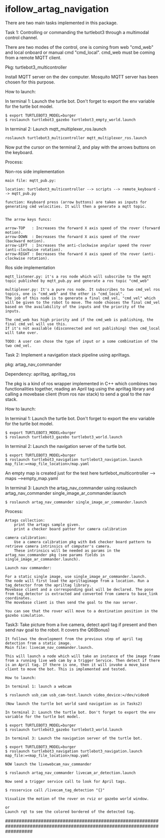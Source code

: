# ifollow_artag_navigation

There are two main tasks implemented in this package.

Task 1: Controlling or commanding the turtlebot3 through a multimodal control channel.

There are two modes of the control, one is coming from web "cmd_web" and local onboard or manual cmd "cmd_local".
cmd_web must be coming from a remote MQTT client. 

Pkg: turtlebot3_multicontroller

Install MQTT server on the dev computer. Mosquito MQTT server has been chosen for this purpose.

How to launch:

In terminal 1: Launch the turtle bot. Don't forget to export the env variable for the turtle bot model. 

    $ export TURTLEBOT3_MODEL=burger
    $ roslaunch turtlebot3_gazebo turtlebot3_empty_world.launch

In terminal 2: Launch mqtt_multiplexer_ros.launch

    roslaunch turtlebot3_multicontroller mqtt_multiplexer_ros.launch

Now put the cursor on the terminal  2, and play with the arrows buttons on the keyboard.

Process:

Non-ros side implementation

    main file: mqtt_pub.py:

    location: turtlebot3_multicontroller --> scripts --> remote_keyboard --> mqtt_pub.py

    function: Keyboard press (arrow buttons) are taken as inputs for generating cmd velocities. It will then a generate a mqtt topic.


    The arrow keys funcs:

    arrow-TOP   : Increases the forward X axis speed of the rover (forward motion).
    arrow-DOWN  : Decreases the forward X axis speed of the rover (backward motion).
    arrow-LEFT  : Increases the anti-clockwise angular speed the rover (anti-clockwise rotation).
    arrow-RIGHT : Decreases the forward X axis speed of the rover (anti-clockwise rotation).

Ros side implementation

    mqtt_listener.py: it's a ros node which will subscribe to the mqtt topic published by mqtt_pub.py and generate a ros topic "cmd_web"

    multiplexer.py: It's a pure ros node. It subscribes to two cmd_vel ros topics, one is "cmd_web" and the other is "cmd_local".
    The job of this node is to generate a final cmd_vel, "cmd_vel" which will be given to the robot to move. The node chooses the final cmd_vel 
    based on the availability of the inputs and the priority of the inputs. 

    The cmd_web has high priority and if the cmd_web is publishing, the final cmd_vel will use this.
    If it's not available (disconnected and not publishing) then cmd_local will take over.

    TODO: A user can chose the type of input or a some combination of the two cmd_vel.

  

Task 2: Implement a navigation stack pipeline using apriltags.

pkg: artag_nav_commander

Dependency: apriltag, apriltag_ros

The pkg is a kind of ros wrapper implemented in C++ which combines two functionalities together, reading an April tag using the apriltag library and calling a 
movebase client (from ros nav stack)  to send a goal to the nav stack.

How to launch:

In terminal 1: Launch the turtle bot. Don't forget to export the env variable for the turtle bot model. 

    $ export TURTLEBOT3_MODEL=burger
    $ roslaunch turtlebot3_gazebo turtlebot3_world.launch

In terminal 2: Launch the navigation server of the turtle bot.

    $ export TURTLEBOT3_MODEL=burger
    $ roslaunch turtlebot3_navigation turtlebot3_navigation.launch map_file:=<map_file_location>/map.yaml

An empty map is created just for the test here turtlebot_multicontroller --> maps -->empty_map.yaml

In terminal 3: Launch the artag_nav_commander using roslaunch artag_nav_commander single_image_ar_commander.launch

    $ roslaunch artag_nav_commander single_image_ar_commander.launch


Process:

    Artags collection:
        print the artags sample given.
        print a checker board patter for camera calibration
    
    camera calibration:
        Use a camera calibration pkg with 8x6 checker board pattern to retrieve camera intrinsics of computer's camera.
        These intrinsics will be needed as params in the artag_nav_commander pkg (see params fields in single_image_ar_commander.launch).
    
    Launch nav commander:

    For a static single image, use single_image_ar_commander.launch. 
    The node will first load the apriltagimage from a location. Run a tag_detector from the apriltag library. 
    Movebase client and a corresponding goal will be declared. The pose from tag_detector is extracted and converted from camera to base_link coordinates.
    The movebase client is then send the goal to the nav server.

    You can see that the rover will move to a destination position in the gazebo simulation.


Task3: Take picture from a live camera, detect april tag if present and then send nav goal to the robot. It covers the Q6(Bonus)

    It follows the development from the previous step of april tag detection from a static image.
    Main file: livecam_nav_commander.launch.

    This will launch a node which will take an instance of the image frame from a running live web cam by a trigger Service. Then detect if there is an April tag. If there is one, then it will invoke a move_base client to move the bot. This is implemented and tested. 

    How to launch:

    In terminal 1: launch a webcam 

    $ roslaunch usb_cam usb_cam-test.launch video_device:=/dev/video0

    (Now launch the turtle bot world sand navigation as in Tasks2)

    In terminal 2: Launch the turtle bot. Don't forget to export the env variable for the turtle bot model. 

    $ export TURTLEBOT3_MODEL=burger
    $ roslaunch turtlebot3_gazebo turtlebot3_world.launch

    In terminal 3: Launch the navigation server of the turtle bot.

    $ export TURTLEBOT3_MODEL=burger
    $ roslaunch turtlebot3_navigation turtlebot3_navigation.launch map_file:=<map_file_location>/map.yaml

    NOW launch the livewebcam_nav_commander

    $ roslaunch artag_nav_commander livecam_ar_detection.launch

    Now send a trigger service call to look for April tags.

    $ rosservice call /livecam_tag_detection "{}"

    Visualize the motion of the rover on rviz or gazebo world window.

    or 
    Launch rqt to see the colored bordered of the detected tag.

##########################################################################################################################


